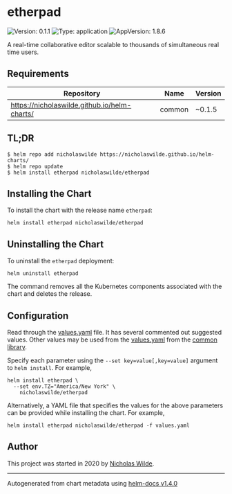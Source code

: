 # etherpad

![Version: 0.1.1](https://img.shields.io/badge/Version-0.1.1-informational?style=flat-square) ![Type: application](https://img.shields.io/badge/Type-application-informational?style=flat-square) ![AppVersion: 1.8.6](https://img.shields.io/badge/AppVersion-1.8.6-informational?style=flat-square)

A real-time collaborative editor scalable to thousands of simultaneous real time users.

## Requirements

| Repository | Name | Version |
|------------|------|---------|
| https://nicholaswilde.github.io/helm-charts/ | common | ~0.1.5 |

## TL;DR
```console
$ helm repo add nicholaswilde https://nicholaswilde.github.io/helm-charts/
$ helm repo update
$ helm install etherpad nicholaswilde/etherpad
```

## Installing the Chart
To install the chart with the release name `etherpad`:
```console
helm install etherpad nicholaswilde/etherpad
```

## Uninstalling the Chart
To uninstall the `etherpad` deployment:
```console
helm uninstall etherpad
```
The command removes all the Kubernetes components associated with the chart and deletes the release.

## Configuration

Read through the [values.yaml](./values.yaml) file. It has several commented out suggested values.
Other values may be used from the [values.yaml](../common/values.yaml) from the [common library](../common).

Specify each parameter using the `--set key=value[,key=value]` argument to `helm install`. For example,
```console
helm install etherpad \
  --set env.TZ="America/New York" \
    nicholaswilde/etherpad
```

Alternatively, a YAML file that specifies the values for the above parameters can be provided while installing the chart.
For example,
```console
helm install etherpad nicholaswilde/etherpad -f values.yaml
```

## Author
This project was started in 2020 by [Nicholas Wilde](https://github.com/nicholaswilde).

----------------------------------------------
Autogenerated from chart metadata using [helm-docs v1.4.0](https://github.com/norwoodj/helm-docs/releases/v1.4.0)
